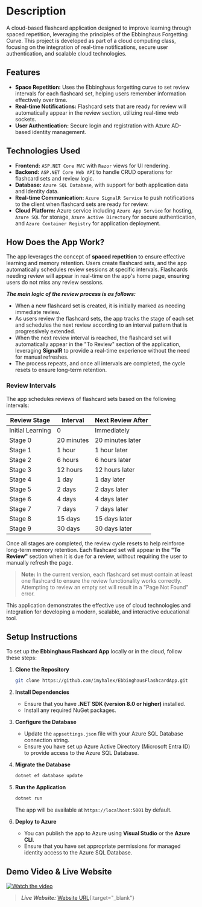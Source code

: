 # Description
A cloud-based flashcard application designed to improve learning through spaced repetition, leveraging the principles of the Ebbinghaus Forgetting Curve. 
This project is developed as part of a cloud computing class, focusing on the integration of real-time notifications, secure user authentication, and scalable cloud technologies.


## Features
- __Space Repetition:__ Uses the Ebbinghaus forgetting curve to set review intervals for each flashcard set, helping users remember information effectively over time.
- __Real-time Notifications:__ Flashcard sets that are ready for review will automatically appear in the review section, utilizing real-time web sockets.
- __User Authentication:__ Secure login and registration with Azure AD-based identity management.

## Technologies Used
- __Frontend:__ `ASP.NET Core MVC` with `Razor` views for UI rendering.
- __Backend:__ `ASP.NET Core Web API` to handle CRUD operations for flashcard sets and review logic.
- __Database:__ `Azure SQL Database`, with support for both application data and Identity data.
- __Real-time Communication:__ `Azure SignalR Service` to push notifications to the client when flashcard sets are ready for review.
- __Cloud Platform:__ Azure service including `Azure App Service` for hosting, `Azure SQL` for storage, `Azure Active Directory` for secure authentication, and `Azure Container Registry` for application deployment.


## How Does the App Work?
The app leverages the concept of **spaced repetition** to ensure effective learning and memory retention. Users create flashcard sets, and the app automatically schedules review sessions at specific intervals. Flashcards needing review will appear in real-time on the app's home page, ensuring users do not miss any review sessions.

___The main logic of the review process is as follows:___
- When a new flashcard set is created, it is initially marked as needing immediate review.
- As users review the flashcard sets, the app tracks the stage of each set and schedules the next review according to an interval pattern that is progressively extended.
- When the next review interval is reached, the flashcard set will automatically appear in the "To Review" section of the application, leveraging **SignalR** to provide a real-time experience without the need for manual refreshes.
- The process repeats, and once all intervals are completed, the cycle resets to ensure long-term retention.

### Review Intervals
The app schedules reviews of flashcard sets based on the following intervals:

| Review Stage       | Interval      | Next Review After   |
|--------------------|---------------|---------------------|
| Initial Learning   | 0             | Immediately         |
| Stage 0            | 20 minutes    | 20 minutes later    |
| Stage 1            | 1 hour        | 1 hour later        |
| Stage 2            | 6 hours       | 6 hours later       |
| Stage 3            | 12 hours      | 12 hours later      |
| Stage 4            | 1 day         | 1 day later         |
| Stage 5            | 2 days        | 2 days later        |
| Stage 6            | 4 days        | 4 days later        |
| Stage 7            | 7 days        | 7 days later        |
| Stage 8            | 15 days       | 15 days later       |
| Stage 9            | 30 days       | 30 days later       |

Once all stages are completed, the review cycle resets to help reinforce long-term memory retention. Each flashcard set will appear in the **"To Review"** section when it is due for a review, without requiring the user to manually refresh the page.

> **Note:** In the current version, each flashcard set must contain at least one flashcard to ensure the review functionality works correctly. Attempting to review an empty set will result in a "Page Not Found" error.

This application demonstrates the effective use of cloud technologies and integration for developing a modern, scalable, and interactive educational tool.

## Setup Instructions
To set up the **Ebbinghaus Flashcard App** locally or in the cloud, follow these steps:

1. **Clone the Repository**
   ```bash
   git clone https://github.com/imyhalex/EbbinghausFlashcardApp.git
   ```

2. **Install Dependencies**
   - Ensure that you have **.NET SDK (version 8.0 or higher)** installed.
   - Install any required NuGet packages.

3. **Configure the Database**
   - Update the `appsettings.json` file with your Azure SQL Database connection string.
   - Ensure you have set up Azure Active Directory (Microsoft Entra ID) to provide access to the Azure SQL Database.

4. **Migrate the Database**
   ```bash
   dotnet ef database update
   ```

5. **Run the Application**
   ```bash
   dotnet run
   ```
   The app will be available at `https://localhost:5001` by default.

6. **Deploy to Azure**
   - You can publish the app to Azure using **Visual Studio** or the **Azure CLI**.
   - Ensure that you have set appropriate permissions for managed identity access to the Azure SQL Database.

## Demo Video & Live Website

[![Watch the video](https://img.youtube.com/vi/_tNK3j13n6Y/0.jpg)](https://youtu.be/_tNK3j13n6Y)

> ___Live Website:___ [Website URL](https://ebbinghausflashcardapp20241204184808.azurewebsites.net/){:target="_blank"}

